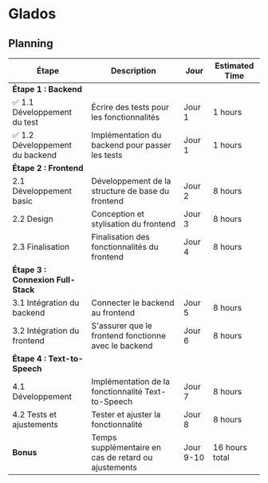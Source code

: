 # Glados

## Planning

| Étape                         | Description                                    | Jour       | Estimated Time       |
|-------------------------------|------------------------------------------------|------------|----------------------|
| **Étape 1 : Backend**         |                                                |            |                      |
| ✅ 1.1 Développement du test     | Écrire des tests pour les fonctionnalités      | Jour 1     | 1 hours              |
| ✅ 1.2 Développement du backend  | Implémentation du backend pour passer les tests| Jour 1     | 1 hours              |
| **Étape 2 : Frontend**        |                                                |            |                      |
| 2.1 Développement basic       | Développement de la structure de base du frontend | Jour 2 | 8 hours              |
| 2.2 Design                    | Conception et stylisation du frontend          | Jour 3     | 8 hours              |
| 2.3 Finalisation              | Finalisation des fonctionnalités du frontend   | Jour 4     | 8 hours              |
| **Étape 3 : Connexion Full-Stack** |                                            |            |                      |
| 3.1 Intégration du backend    | Connecter le backend au frontend               | Jour 5     | 8 hours              |
| 3.2 Intégration du frontend   | S'assurer que le frontend fonctionne avec le backend | Jour 6 | 8 hours              |
| **Étape 4 : Text-to-Speech**  |                                                |            |                      |
| 4.1 Développement             | Implémentation de la fonctionnalité Text-to-Speech | Jour 7 | 8 hours              |
| 4.2 Tests et ajustements      | Tester et ajuster la fonctionnalité            | Jour 8     | 8 hours              |
| **Bonus**                     | Temps supplémentaire en cas de retard ou ajustements | Jour 9-10 | 16 hours total |
